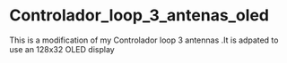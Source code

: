 # Controlador_loop_3_antenas_oled
This is a modification of my Controlador loop 3 antennas .It is adpated to use an 128x32 OLED display

